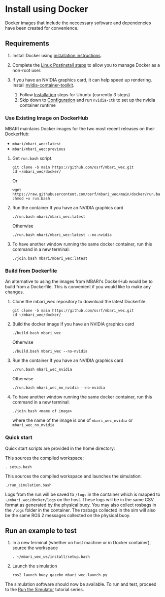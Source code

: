 # Install using Docker

Docker images that include the neccessary software and dependencies have been created for
convenience. 

## Requirements

1. Install Docker using [installation instructions](https://docs.docker.com/engine/install/ubuntu/).

2. Complete the [Linux Postinstall steps](https://docs.docker.com/engine/install/linux-postinstall/)
   to allow you to manage Docker as a non-root user.

3. If you have an NVIDIA graphics card, it can help speed up rendering. Install
   [nvidia-container-toolkit](https://docs.nvidia.com/datacenter/cloud-native/container-toolkit/install-guide.html#docker).
    1. Follow [Installation](https://docs.nvidia.com/datacenter/cloud-native/container-toolkit/latest/install-guide.html#with-apt-ubuntu-debian) steps for Ubuntu (currently 3 steps)
    2. Skip down to [Configuration](https://docs.nvidia.com/datacenter/cloud-native/container-toolkit/latest/install-guide.html#configuring-docker) and run `nvidia-ctk` to set up the nvidia container
          runtime

### Use Existing Image on DockerHub
MBARI maintains Docker images for the two most recent releases on their DockerHub:
  - `mbari/mbari_wec:latest`
  - `mbari/mbari_wec:previous`

1. Get `run.bash` script.
   ```
   git clone -b main https://github.com/osrf/mbari_wec.git
   cd ~/mbari_wec/docker/
   ```
   Or
   ```
   wget https://raw.githubusercontent.com/osrf/mbari_wec/main/docker/run.bash
   chmod +x run.bash
   ```

2. Run the container
   If you have an NVIDIA graphics card
   ```
   ./run.bash mbari/mbari_wec:latest
   ```
   Otherwise
   ```
   ./run.bash mbari/mbari_wec:latest --no-nvidia
   ```

3. To have another window running the same docker container, run this command in a new terminal:
   ```
   ./join.bash mbari/mbari_wec:latest
   ```

### Build from Dockerfile
An alternative to using the images from MBARI's DockerHub would be to build from a Dockerfile. This
is convenient if you would like to make any changes.

1. Clone the mbari_wec repository to download the latest Dockerfile.
   ```
   git clone -b main https://github.com/osrf/mbari_wec.git
   cd ~/mbari_wec/docker/
   ```

2. Build the docker image
   If you have an NVIDIA graphics card
   ```
   ./build.bash mbari_wec
   ```
   Otherwise
   ```
   ./build.bash mbari_wec --no-nvidia
   ```

3. Run the container
   If you have an NVIDIA graphics card
   ```
   ./run.bash mbari_wec_nvidia
   ```
   Otherwise
   ```
   ./run.bash mbari_wec_no_nvidia --no-nvidia
   ```

4. To have another window running the same docker container, run this command in a new terminal:
   ```
   ./join.bash <name of image>
   ```
   where the name of the image is one of `mbari_wec_nvidia` or `mbari_wec_no_nvidia`

### Quick start

Quick start scripts are provided in the home directory:

This sources the compiled workspace:
```
. setup.bash
```

This sources the compiled workspace and launches the simulation:
```
./run_simulation.bash
```

Logs from the run will be saved to `/logs` in the container which is mapped
to `~/mbari_wec/docker/logs` on the host. These logs will be in the same CSV format as generated by
the physical buoy. You may also collect rosbags in the `/logs` folder in the container. The rosbags
collected in the sim will also be the same ROS 2 messages collected on the physical buoy.

## Run an example to test

1. In a new terminal (whether on host machine or in Docker container), source the workspace
   ```
   . ~/mbari_wec_ws/install/setup.bash
   ```

2. Launch the simulation
   ```
   ros2 launch buoy_gazebo mbari_wec.launch.py
   ```

The simulation software should now be available.  To run and test, proceed to the
[Run the Simulator](../../../tutorials/#running-the-simulator) tutorial series.
